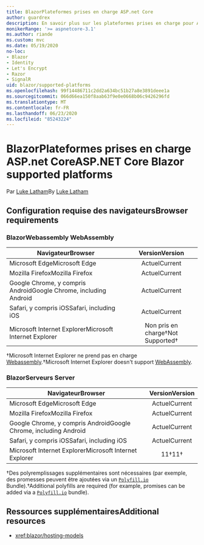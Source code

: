 ```yaml
---
title: BlazorPlateformes prises en charge ASP.net Core
author: guardrex
description: En savoir plus sur les plateformes prises en charge pour ASP.NET Core Blazor .
monikerRange: '>= aspnetcore-3.1'
ms.author: riande
ms.custom: mvc
ms.date: 05/19/2020
no-loc:
- Blazor
- Identity
- Let's Encrypt
- Razor
- SignalR
uid: blazor/supported-platforms
ms.openlocfilehash: 99f14486711c2dd2a634bc51b27a8e3891deee1a
ms.sourcegitcommit: 066d66ea150f8aab63f9e0e0668b06c9426296fd
ms.translationtype: MT
ms.contentlocale: fr-FR
ms.lasthandoff: 06/23/2020
ms.locfileid: "85243224"
---
```

# <a name="aspnet-core-blazor-supported-platforms"></a><span data-ttu-id="d96ac-103">BlazorPlateformes prises en charge ASP.net Core</span><span class="sxs-lookup"><span data-stu-id="d96ac-103">ASP.NET Core Blazor supported platforms</span></span>

<span data-ttu-id="d96ac-104">Par [Luke Latham](https://github.com/guardrex)</span><span class="sxs-lookup"><span data-stu-id="d96ac-104">By [Luke Latham](https://github.com/guardrex)</span></span>

## <a name="browser-requirements"></a><span data-ttu-id="d96ac-105">Configuration requise des navigateurs</span><span class="sxs-lookup"><span data-stu-id="d96ac-105">Browser requirements</span></span>

### <a name="blazor-webassembly"></a>Blazor<span data-ttu-id="d96ac-106">Webassembly</span><span class="sxs-lookup"><span data-stu-id="d96ac-106"> WebAssembly</span></span>

| <span data-ttu-id="d96ac-107">Navigateur</span><span class="sxs-lookup"><span data-stu-id="d96ac-107">Browser</span></span>                          | <span data-ttu-id="d96ac-108">Version</span><span class="sxs-lookup"><span data-stu-id="d96ac-108">Version</span></span>               |
| -------------------------------- | :-------------------: |
| <span data-ttu-id="d96ac-109">Microsoft Edge</span><span class="sxs-lookup"><span data-stu-id="d96ac-109">Microsoft Edge</span></span>                   | <span data-ttu-id="d96ac-110">Actuel</span><span class="sxs-lookup"><span data-stu-id="d96ac-110">Current</span></span>               |
| <span data-ttu-id="d96ac-111">Mozilla Firefox</span><span class="sxs-lookup"><span data-stu-id="d96ac-111">Mozilla Firefox</span></span>                  | <span data-ttu-id="d96ac-112">Actuel</span><span class="sxs-lookup"><span data-stu-id="d96ac-112">Current</span></span>               |
| <span data-ttu-id="d96ac-113">Google Chrome, y compris Android</span><span class="sxs-lookup"><span data-stu-id="d96ac-113">Google Chrome, including Android</span></span> | <span data-ttu-id="d96ac-114">Actuel</span><span class="sxs-lookup"><span data-stu-id="d96ac-114">Current</span></span>               |
| <span data-ttu-id="d96ac-115">Safari, y compris iOS</span><span class="sxs-lookup"><span data-stu-id="d96ac-115">Safari, including iOS</span></span>            | <span data-ttu-id="d96ac-116">Actuel</span><span class="sxs-lookup"><span data-stu-id="d96ac-116">Current</span></span>               |
| <span data-ttu-id="d96ac-117">Microsoft Internet Explorer</span><span class="sxs-lookup"><span data-stu-id="d96ac-117">Microsoft Internet Explorer</span></span>      | <span data-ttu-id="d96ac-118">Non pris en charge&dagger;</span><span class="sxs-lookup"><span data-stu-id="d96ac-118">Not Supported&dagger;</span></span> |

<span data-ttu-id="d96ac-119">&dagger;Microsoft Internet Explorer ne prend pas en charge [Webassembly](https://webassembly.org).</span><span class="sxs-lookup"><span data-stu-id="d96ac-119">&dagger;Microsoft Internet Explorer doesn't support [WebAssembly](https://webassembly.org).</span></span>

### <a name="blazor-server"></a>Blazor<span data-ttu-id="d96ac-120">Serveurs</span><span class="sxs-lookup"><span data-stu-id="d96ac-120"> Server</span></span>

| <span data-ttu-id="d96ac-121">Navigateur</span><span class="sxs-lookup"><span data-stu-id="d96ac-121">Browser</span></span>                          | <span data-ttu-id="d96ac-122">Version</span><span class="sxs-lookup"><span data-stu-id="d96ac-122">Version</span></span>    |
| -------------------------------- | :--------: |
| <span data-ttu-id="d96ac-123">Microsoft Edge</span><span class="sxs-lookup"><span data-stu-id="d96ac-123">Microsoft Edge</span></span>                   | <span data-ttu-id="d96ac-124">Actuel</span><span class="sxs-lookup"><span data-stu-id="d96ac-124">Current</span></span>    |
| <span data-ttu-id="d96ac-125">Mozilla Firefox</span><span class="sxs-lookup"><span data-stu-id="d96ac-125">Mozilla Firefox</span></span>                  | <span data-ttu-id="d96ac-126">Actuel</span><span class="sxs-lookup"><span data-stu-id="d96ac-126">Current</span></span>    |
| <span data-ttu-id="d96ac-127">Google Chrome, y compris Android</span><span class="sxs-lookup"><span data-stu-id="d96ac-127">Google Chrome, including Android</span></span> | <span data-ttu-id="d96ac-128">Actuel</span><span class="sxs-lookup"><span data-stu-id="d96ac-128">Current</span></span>    |
| <span data-ttu-id="d96ac-129">Safari, y compris iOS</span><span class="sxs-lookup"><span data-stu-id="d96ac-129">Safari, including iOS</span></span>            | <span data-ttu-id="d96ac-130">Actuel</span><span class="sxs-lookup"><span data-stu-id="d96ac-130">Current</span></span>    |
| <span data-ttu-id="d96ac-131">Microsoft Internet Explorer</span><span class="sxs-lookup"><span data-stu-id="d96ac-131">Microsoft Internet Explorer</span></span>      | <span data-ttu-id="d96ac-132">11&dagger;</span><span class="sxs-lookup"><span data-stu-id="d96ac-132">11&dagger;</span></span> |

<span data-ttu-id="d96ac-133">&dagger;Des polyremplissages supplémentaires sont nécessaires (par exemple, des promesses peuvent être ajoutées via un [`Polyfill.io`](https://polyfill.io/v3/) Bundle).</span><span class="sxs-lookup"><span data-stu-id="d96ac-133">&dagger;Additional polyfills are required (for example, promises can be added via a [`Polyfill.io`](https://polyfill.io/v3/) bundle).</span></span>

## <a name="additional-resources"></a><span data-ttu-id="d96ac-134">Ressources supplémentaires</span><span class="sxs-lookup"><span data-stu-id="d96ac-134">Additional resources</span></span>

* <xref:blazor/hosting-models>
